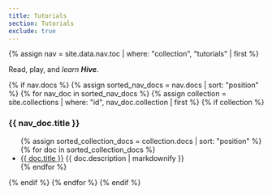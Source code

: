 ```yaml
---
title: Tutorials
section: Tutorials
exclude: true
---
```

{% assign nav = site.data.nav.toc | where: "collection", "tutorials" | first %}
<section id="{{ doc.id | slugify }}" class="row {{ doc.id | slugify }}">
	<section class="row">
		<p>Read, play, and <i>learn <b>Hive</b></i>.</p>
		{% if nav.docs %}
			{% assign sorted_nav_docs = nav.docs | sort: "position" %}
			{% for nav_doc in sorted_nav_docs %}
				{% assign collection = site.collections | where: "id", nav_doc.collection | first %}
				{% if collection %}
					<a id="{{ nav_doc.collection | slugify }}.html"></a>
					<h3>{{ nav_doc.title }}</h3>
					<ul>
						{% assign sorted_collection_docs = collection.docs | sort: "position" %}
						{% for doc in sorted_collection_docs %}
						<li>
							<a href="{{ doc.id | relative_url }}">{{ doc.title }}</a>
							<span class="overview">{{ doc.description | markdownify }}</span>
						</li>
						{% endfor %}
					</ul>
				{% endif %}
			{% endfor %}
		{% endif %}
	</section>
</section>
